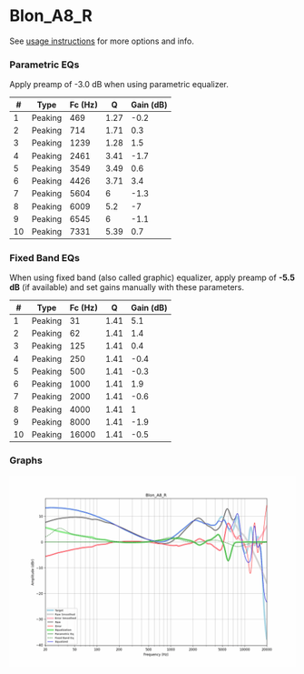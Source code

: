 # Blon_A8_R
See [usage instructions](https://github.com/jaakkopasanen/AutoEq#usage) for more options and info.

### Parametric EQs
Apply preamp of -3.0 dB when using parametric equalizer.

|   # | Type    |   Fc (Hz) |    Q |   Gain (dB) |
|-----|---------|-----------|------|-------------|
|   1 | Peaking |       469 | 1.27 |        -0.2 |
|   2 | Peaking |       714 | 1.71 |         0.3 |
|   3 | Peaking |      1239 | 1.28 |         1.5 |
|   4 | Peaking |      2461 | 3.41 |        -1.7 |
|   5 | Peaking |      3549 | 3.49 |         0.6 |
|   6 | Peaking |      4426 | 3.71 |         3.4 |
|   7 | Peaking |      5604 | 6    |        -1.3 |
|   8 | Peaking |      6009 | 5.2  |        -7   |
|   9 | Peaking |      6545 | 6    |        -1.1 |
|  10 | Peaking |      7331 | 5.39 |         0.7 |

### Fixed Band EQs
When using fixed band (also called graphic) equalizer, apply preamp of **-5.5 dB** (if available) and set gains manually with these parameters.

|   # | Type    |   Fc (Hz) |    Q |   Gain (dB) |
|-----|---------|-----------|------|-------------|
|   1 | Peaking |        31 | 1.41 |         5.1 |
|   2 | Peaking |        62 | 1.41 |         1.4 |
|   3 | Peaking |       125 | 1.41 |         0.4 |
|   4 | Peaking |       250 | 1.41 |        -0.4 |
|   5 | Peaking |       500 | 1.41 |        -0.3 |
|   6 | Peaking |      1000 | 1.41 |         1.9 |
|   7 | Peaking |      2000 | 1.41 |        -0.6 |
|   8 | Peaking |      4000 | 1.41 |         1   |
|   9 | Peaking |      8000 | 1.41 |        -1.9 |
|  10 | Peaking |     16000 | 1.41 |        -0.5 |

### Graphs
![](./Blon_A8_R.png)
